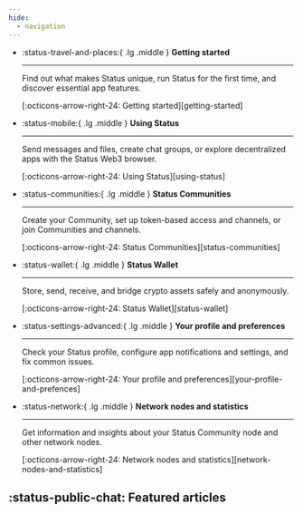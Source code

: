 ```yaml
---
hide:
  - navigation
---
```


<div class="grid cards" markdown>

-   :status-travel-and-places:{ .lg .middle } **Getting started**

    ---

    Find out what makes Status unique, run Status for the first time, and discover essential app features.

    [:octicons-arrow-right-24: Getting started][getting-started]

-   :status-mobile:{ .lg .middle } **Using Status**

    ---

    Send messages and files, create chat groups, or explore decentralized apps with the Status Web3 browser.

    [:octicons-arrow-right-24: Using Status][using-status]

-   :status-communities:{ .lg .middle } **Status Communities**

    ---

    Create your Community, set up token-based access and channels, or join Communities and channels.

    [:octicons-arrow-right-24: Status Communities][status-communities]

-   :status-wallet:{ .lg .middle } **Status Wallet**

    ---

    Store, send, receive, and bridge crypto assets safely and anonymously.

    [:octicons-arrow-right-24: Status Wallet][status-wallet]

-   :status-settings-advanced:{ .lg .middle } **Your profile and preferences**

    ---

    Check your Status profile, configure app notifications and settings, and fix common issues.

    [:octicons-arrow-right-24: Your profile and preferences][your-profile-and-prefences]

-   :status-network:{ .lg .middle } **Network nodes and statistics**

    ---

    Get information and insights about your Status Community node and other network nodes.

    [:octicons-arrow-right-24: Network nodes and statistics][network-nodes-and-statistics]

</div>

## :status-public-chat: Featured articles